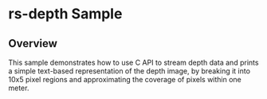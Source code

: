 # rs-depth Sample

## Overview
This sample demonstrates how to use C API to stream depth data and prints a simple text-based representation of the depth image, by breaking it into 10x5 pixel regions and approximating the coverage of pixels within one meter.
